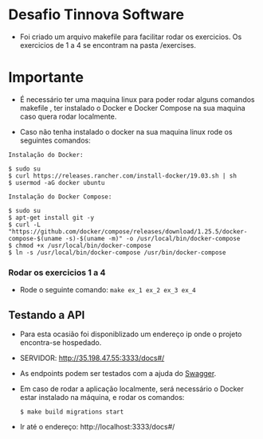 # Desafio Tinnova Software

- Foi criado um arquivo makefile para facilitar rodar os exercicios. Os exercicios de 1 a 4
se encontram na pasta /exercises.
  
# Importante
- É necessário ter uma maquina linux para poder rodar alguns comandos makefile , ter instalado 
o Docker e Docker Compose na sua maquina caso quera rodar localmente.
  
- Caso não tenha instalado o docker na sua maquina linux rode os seguintes comandos:

``` 
Instalação do Docker:

$ sudo su
$ curl https://releases.rancher.com/install-docker/19.03.sh | sh
$ usermod -aG docker ubuntu

Instalação do Docker Compose:

$ sudo su
$ apt-get install git -y
$ curl -L "https://github.com/docker/compose/releases/download/1.25.5/docker-compose-$(uname -s)-$(uname -m)" -o /usr/local/bin/docker-compose
$ chmod +x /usr/local/bin/docker-compose
$ ln -s /usr/local/bin/docker-compose /usr/bin/docker-compose
```

### Rodar os exercicios 1 a 4

- Rode o seguinte comando: ``` make ex_1 ex_2 ex_3 ex_4 ```

## Testando a API
- Para esta ocasião foi disponiblizado um endereço ip onde o projeto encontra-se hospedado.

- SERVIDOR: http://35.198.47.55:3333/docs#/

- As endpoints podem ser testados com a ajuda do [Swagger](https://editor.swagger.io/).

- Em caso de rodar a aplicação localmente, será necessário o Docker estar instalado na máquina, 
e rodar os comandos:
  ``` 
  $ make build migrations start
  ```
- Ir até o endereço: http://localhost:3333/docs#/


 
